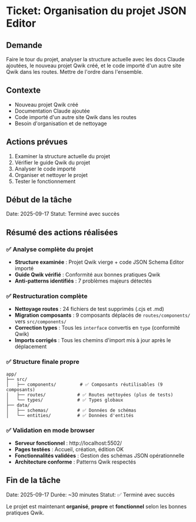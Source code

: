 # Ticket: Organisation du projet JSON Editor

## Demande
Faire le tour du projet, analyser la structure actuelle avec les docs Claude ajoutées, le nouveau projet Qwik créé, et le code importé d'un autre site Qwik dans les routes. Mettre de l'ordre dans l'ensemble.

## Contexte
- Nouveau projet Qwik créé
- Documentation Claude ajoutée
- Code importé d'un autre site Qwik dans les routes
- Besoin d'organisation et de nettoyage

## Actions prévues
1. Examiner la structure actuelle du projet
2. Vérifier le guide Qwik du projet
3. Analyser le code importé
4. Organiser et nettoyer le projet
5. Tester le fonctionnement

## Début de la tâche
Date: 2025-09-17
Statut: Terminé avec succès

## Résumé des actions réalisées

### ✅ Analyse complète du projet
- **Structure examinée** : Projet Qwik vierge + code JSON Schema Editor importé
- **Guide Qwik vérifié** : Conformité aux bonnes pratiques Qwik
- **Anti-patterns identifiés** : 7 problèmes majeurs détectés

### ✅ Restructuration complète
- **Nettoyage routes** : 24 fichiers de test supprimés (.cjs et .md)
- **Migration composants** : 9 composants déplacés de `routes/components/` vers `src/components/`
- **Correction types** : Tous les `interface` convertis en `type` (conformité Qwik)
- **Imports corrigés** : Tous les chemins d'import mis à jour après le déplacement

### ✅ Structure finale propre
```
app/
├── src/
│   ├── components/         # ✅ Composants réutilisables (9 composants)
│   ├── routes/            # ✅ Routes nettoyées (plus de tests)
│   └── types/             # ✅ Types globaux
├── data/
│   ├── schemas/           # ✅ Données de schémas
│   └── entities/          # ✅ Données d'entités
```

### ✅ Validation en mode browser
- **Serveur fonctionnel** : http://localhost:5502/
- **Pages testées** : Accueil, création, édition OK
- **Fonctionnalités validées** : Gestion des schémas JSON opérationnelle
- **Architecture conforme** : Patterns Qwik respectés

## Fin de la tâche
Date: 2025-09-17
Durée: ~30 minutes
Statut: ✅ Terminé avec succès

Le projet est maintenant **organisé**, **propre** et **fonctionnel** selon les bonnes pratiques Qwik.
